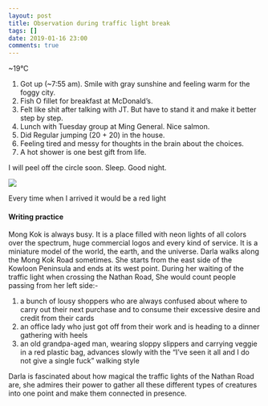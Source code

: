 ```yaml
---
layout: post
title: Observation during traffic light break
tags: []
date: 2019-01-16 23:00
comments: true
---
```


\~19°C

1.  Got up (\~7:55 am). Smile with gray sunshine and feeling warm for
    the foggy city.
2.  Fish O fillet for breakfast at McDonald’s.
3.  Felt like shit after talking with JT. But have to stand it and make
    it better step by step.
4.  Lunch with Tuesday group at Ming General. Nice salmon.
5.  Did Regular jumping (20 + 20) in the house.
6.  Feeling tired and messy for thoughts in the brain about the choices.
7.  A hot shower is one best gift from life.

I will peel off the circle soon. Sleep. Good night.

![](https://cdn-images-1.medium.com/max/800/1*KFrWyUGvPnB1FCuw7sxSgQ.jpeg)

Every time when I arrived it would be a red light

#### Writing practice

Mong Kok is always busy. It is a place filled with neon lights of all
colors over the spectrum, huge commercial logos and every kind of
service. It is a miniature model of the world, the earth, and the
universe. Darla walks along the Mong Kok Road sometimes. She starts from
the east side of the Kowloon Peninsula and ends at its west point.
During her waiting of the traffic light when crossing the Nathan Road,
She would count people passing from her left side:-

1.  a bunch of lousy shoppers who are always confused about where to
    carry out their next purchase and to consume their excessive desire
    and credit from their cards
2.  an office lady who just got off from their work and is heading to a
    dinner gathering with heels
3.  an old grandpa-aged man, wearing sloppy slippers and carrying veggie
    in a red plastic bag, advances slowly with the “I’ve seen it all and
    I do not give a single fuck” walking style

Darla is fascinated about how magical the traffic lights of the Nathan
Road are, she admires their power to gather all these different types of
creatures into one point and make them connected in presence.